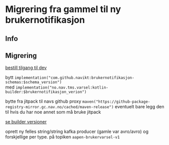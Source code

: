 # Migrering fra gammel til ny brukernotifikasjon
## Info


## Migrering
[bestill tilgang til dev](https://github.com/navikt/min-side-brukervarsel-topic-iac/blob/main/dev-gcp/aapen-brukervarsel-v1.yaml)

bytt `implementation("com.github.navikt:brukernotifikasjon-schemas:$schema_version")`  
med `implementation("no.nav.tms.varsel:kotlin-builder:$brukernotifikasjon_verion")`

bytte fra jitpack til navs github proxy `maven("https://github-package-registry-mirror.gc.nav.no/cached/maven-release")`
eventuelt bare legg den til hvis du har noe annet som må bruke jitpack

[se builder versioner](https://github.com/navikt/tms-varsel-authority/packages/1975431)


oprett ny felles string/string kafka producer (gamle var avro/avro) og forskjellige per type.
på topiken `aapen-brukervarsel-v1`

